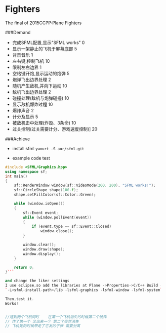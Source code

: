 # Fighters
The final of 2015CCPP:Plane Fighters

###Demand

- 完成SFML配置,显示"SFML works"			 0
- 显示一架静止的飞机于屏幕底部			    5
- 背景音乐								  1
- 左右键,控制飞机						    10
- 限制左右边界 							 1
- 空格键开炮,显示运动的炮弹  				  5
- 炮弹飞出边界处理						    2
- 随机产生敌机,并向下运动					  10
- 敌机飞出边界处理   						2
- 碰撞处理(敌机与炮弹碰撞)					  10
- 显示敌机爆炸过程							10
- 爆炸声音								   2
- 计分及显示								  5
- 被敌机击中处理(炸毁、3条命)				  10
- 过关控制(过关需要计分、游戏速度控制)]		   20

###Achieve
- install sfml
`yaourt -S aur/sfml-git`

- example code test
```c++
#include <SFML/Graphics.hpp>
using namespace sf;
int main()
{
    sf::RenderWindow window(sf::VideoMode(200, 200), "SFML works!");
    sf::CircleShape shape(100.f);
    shape.setFillColor(sf::Color::Green);

    while (window.isOpen())
    {
        sf::Event event;
        while (window.pollEvent(event))
        {
            if (event.type == sf::Event::Closed)
                window.close();
        }

        window.clear();
        window.draw(shape);
        window.display();
    }

    return 0;
}```

and change the liker settings
I use eclipse,so add the libraries at Plane ->Properties->C/C++ Build -> Settings ->Tool Settings -> GCC C Linker -> Labraries
`-L<sfml-install-path>/lib -lsfml-graphics -lsfml-window -lsfml-system`

Then,test it.
Works!


//遇到两个飞机同时    在第一个飞机消失的时候第二个被炸
// 炸了第一个 又出来一个 第二个突然消失
// 飞机死的时候带走了它发的子弹 需要分离